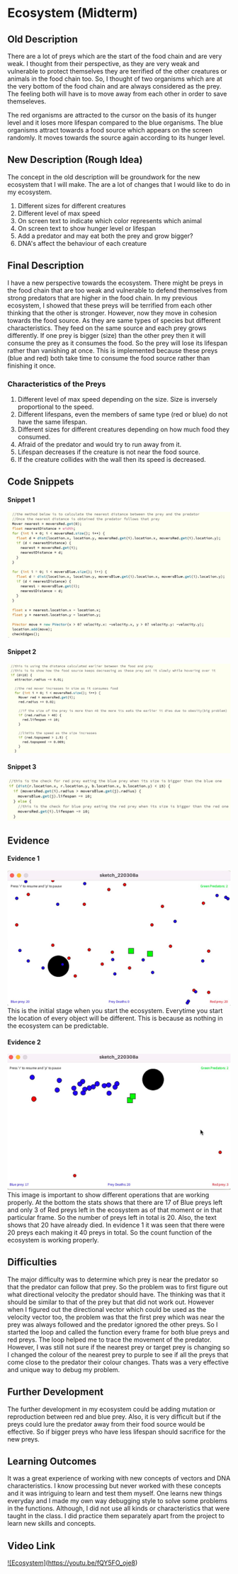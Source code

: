 # Ecosystem (Midterm)

## Old Description 

There are a lot of preys which are the start of the food chain and are very weak. I thought from their perspective, as they are very weak and vulnerable to protect themselves they are terrified of the other creatures or animals in the food chain too. So, I thought of two organisms which are at the very bottom of the food chain and are always considered as the prey. The feeling both will have is to move away from each other in order to save themseleves. 

The red organisms are attracted to the cursor on the basis of its hunger level and it loses more lifespan compared to the blue organisms. The blue organisms attract towards a food source which appears on the screen randomly. It moves towards the source again according to its hunger level. 

## New Description (Rough Idea)

The concept in the old description will be groundwork for the new ecosystem that I will make. The are a lot of changes that I would like to do in my ecosystem. 
1. Different sizes for different creatures
2. Different level of max speed
3. On screen text to indicate which color represents which animal
4. On screen text to show hunger level or lifespan
5. Add a predator and may eat both the prey and grow bigger?
6. DNA's affect the behaviour of each creature

## Final Description 

I have a new perspective towards the ecosystem. There might be preys in the food chain that are too weak and vulnerable to defend themselves from strong predators that are higher in the food chain. In my previous ecosystem, I showed that these preys will be terrified from each other thinking that the other is stronger. However, now they move in cohesion towards the food source. As they are same types of species but different characteristics. They feed on the same source and each prey grows differently. If one prey is bigger (size) than the other prey then it will consume the prey as it consumes the food. So the prey will lose its lifespan rather than vanishing at once. This is implemented because these preys (blue and red) both take time to consume the food source rather than finishing it once.

### Characteristics of the Preys
1. Different level of max speed depending on the size. Size is inversely proportional to the speed.
2. Different lifespans, even the members of same type (red or blue) do not have the same lifespan. 
3. Different sizes for different creatures depending on how much food they consumed. 
4. Afraid of the predator and would try to run away from it. 
5. Lifespan decreases if the creature is not near the food source. 
6. If the creature collides with the wall then its speed is decreased.

## Code Snippets
#### Snippet 1 
![](Code1.jpg)

#### Snippet 2
![](Code2.jpg)


#### Snippet 3 
![](Code3.jpg)

## Evidence

#### Evidence 1 

![](Evidence1.jpg)
This is the initial stage when you start the ecosystem. Everytime you start the location of every object will be different. This is because as nothing in the ecosystem can be predictable. 

#### Evidence 2
![](Evidence2.jpg)
This image is important to show different operations that are working properly. At the bottom the stats shows that there are 17 of Blue preys left and only 3 of Red preys left in the ecosystem as of that moment or in that particular frame. So the number of preys left in total is 20. Also, the text shows that 20 have already died. In evidence 1 it was seen that there were 20 preys each making it 40 preys in total. So the count function of the ecosystem is working properly. 

## Difficulties 
The major difficulty was to determine which prey is near the predator so that the predator can follow that prey. So the problem was to first figure out what directional velocity the predator should have. The thinking was that it should be similar to that of the prey but that did not work out. However when I figured out the directional vector which could be used as the velocity vector too, the problem was that the first prey which was near the prey was always followed and the predator ignored the other preys. So I started the loop and called the function every frame for both blue preys and red preys. The loop helped me to trace the movement of the predator. However, I was still not sure if the nearest prey or target prey is changing so I changed the colour of the nearest prey to purple to see if all the preys that come close to the predator their colour changes. Thats was a very effective and unique way to debug my problem. 

## Further Development 
The further development in my ecosystem could be adding mutation or reproduction between red and blue prey. Also, it is very difficult but if the preys could lure the predator away from their food source would be effective. So if bigger preys who have less lifespan should sacrifice for the new preys. 

## Learning Outcomes 
It was a great experience of working with new concepts of vectors and DNA characteristics. I know processing but never worked with these concepts and it was intriguing to learn and test them myself. One learns new things everyday and I made my own way debugging style to solve some problems in the functions. Although, I did not use all kinds or characteristics that were taught in the class. I did practice them separately apart from the project to learn new skills and concepts. 

## Video Link
[![Ecosystem]](Evidence1.jpg)(https://youtu.be/fQY5FO_oje8)
